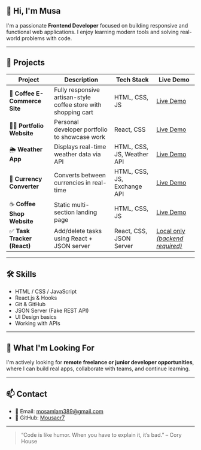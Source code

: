 ## 👋 Hi, I'm Musa

I'm a passionate **Frontend Developer** focused on building responsive and functional web applications. I enjoy learning modern tools and solving real-world problems with code.

---

## 💼 Projects

| Project                  | Description                                    | Tech Stack               | Live Demo                          |
|--------------------------|------------------------------------------------|---------------------------|------------------------------------|
| 🛒 **Coffee E-Commerce Site**     | Fully responsive artisan-style coffee store with shopping cart | HTML, CSS, JS        | [Live Demo](https://mousacr7.github.io/coffee-shop-ecommerce/)     |
| 🧑‍💻 **Portfolio Website**     | Personal developer portfolio to showcase work | React, CSS            | [Live Demo](https://musa-portfolio.netlify.app/)     |
| 🌦️ **Weather App**          | Displays real-time weather data via API        | HTML, CSS, JS, Weather API | [Live Demo](https://mousacr7.github.io/weather-app/)     |
| 💱 **Currency Converter**    | Converts between currencies in real-time       | HTML, CSS, JS, Exchange API | [Live Demo](https://mousacr7.github.io/currency-converter/)      |
| ☕ **Coffee Shop Website**   | Static multi-section landing page             | HTML, CSS, JS             | [Live Demo](https://mousacr7.github.io/coffee-restaurant/)     |
| ✅ **Task Tracker (React)**  | Add/delete tasks using React + JSON server     | React, CSS, JSON Server   | [Local only *(backend required)*](https://tasktracekr.netlify.app/)   |

---

## 🛠️ Skills

- HTML / CSS / JavaScript
- React.js & Hooks
- Git & GitHub
- JSON Server (Fake REST API)
- UI Design basics
- Working with APIs

---

## 📌 What I'm Looking For

I'm actively looking for **remote freelance or junior developer opportunities**, where I can build real apps, collaborate with teams, and continue learning.

---

## 📫 Contact

- 📧 Email: mosamlam389@gmail.com
- 🔗 GitHub: [Mousacr7](https://github.com/Mousacr7)

---

> “Code is like humor. When you have to explain it, it’s bad.” – Cory House
